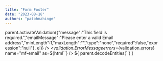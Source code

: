 ```yaml
---
title: "Form Footer"
date: "2023-08-18"
authors: "patohmahinge"
---
```


 parent.activateValidation({"message":"This field is required.","emailMessage":"Please enter a valid Email address","minLength":1,"maxLength":"","type":"none","required":false,"expression":"null"}, el)} /> <${validation.ErrorMessage} errors=${validation.errors} name="mf-email" as=${html\`\`} /> ${ parent.decodeEntities(\`\`) }
